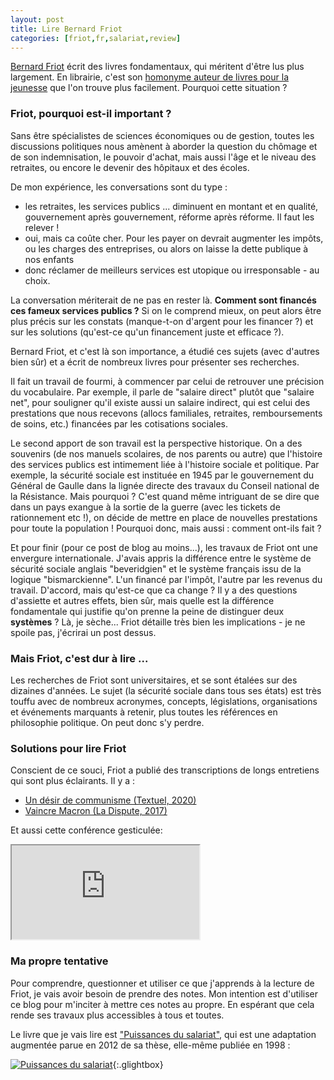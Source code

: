 ```yaml
---
layout: post
title: Lire Bernard Friot
categories: [friot,fr,salariat,review]
---
```


[Bernard Friot](https://fr.wikipedia.org/wiki/Bernard_Friot_(sociologue)) écrit des livres fondamentaux, qui méritent d'être lus plus largement.
En librairie, c'est son [homonyme auteur de livres pour la jeunesse](https://fr.wikipedia.org/wiki/Bernard_Friot_(%C3%A9crivain)) que l'on trouve plus facilement.
Pourquoi cette situation ?
<!--more-->

### Friot, pourquoi est-il important ?
Sans être spécialistes de sciences économiques ou de gestion, toutes les discussions politiques nous amènent à aborder la question du chômage et de son indemnisation, le pouvoir d'achat, mais aussi l'âge et le niveau des retraites, ou encore le devenir des hôpitaux et des écoles.

De mon expérience, les conversations sont du type :

- les retraites, les services publics ... diminuent en montant et en qualité, gouvernement après gouvernement, réforme après réforme. Il faut les relever !
- oui, mais ca coûte cher. Pour les payer on devrait augmenter les impôts, ou les charges des entreprises, ou alors on laisse la dette publique à nos enfants
- donc réclamer de meilleurs services est utopique ou irresponsable - au choix.

La conversation mériterait de ne pas en rester là. **Comment sont financés ces fameux services publics ?**
Si on le comprend mieux, on peut alors être plus précis sur les constats (manque-t-on d'argent pour les financer ?) et sur les solutions (qu'est-ce qu'un financement juste et efficace ?).

Bernard Friot, et c'est là son importance, a étudié ces sujets (avec d'autres bien sûr) et a écrit de nombreux livres pour présenter ses recherches.

Il fait un travail de fourmi, à commencer par celui de retrouver une précision du vocabulaire.
Par exemple, il parle de "salaire direct" plutôt que "salaire net", pour souligner qu'il existe aussi un salaire indirect, qui est celui des prestations que nous recevons (allocs familiales, retraites, remboursements de soins, etc.) financées par les cotisations sociales.

Le second apport de son travail est la perspective historique.
On a des souvenirs (de nos manuels scolaires, de nos parents ou autre) que l'histoire des services publics est intimement liée à l'histoire sociale et politique.
Par exemple, la sécurité sociale est instituée en 1945 par le gouvernement du Général de Gaulle dans la lignée directe des travaux du Conseil national de la Résistance.
Mais pourquoi ? C'est quand même intriguant de se dire que dans un pays exangue à la sortie de la guerre (avec les tickets de rationnement etc !), on décide de mettre en place de nouvelles prestations pour toute la population !
Pourquoi donc, mais aussi : comment ont-ils fait ?

Et pour finir (pour ce post de blog au moins...), les travaux de Friot ont une envergure internationale.
J'avais appris la différence entre le système de sécurité sociale anglais "beveridgien" et le système français issu de la logique "bismarckienne".
L'un financé par l'impôt, l'autre par les revenus du travail. D'accord, mais qu'est-ce que ca change ?
Il y a des questions d'assiette et autres effets, bien sûr, mais quelle est la différence fondamentale qui justifie qu'on prenne la peine de distinguer deux **systèmes** ?
Là, je sèche... Friot détaille très bien les implications - je ne spoile pas, j'écrirai un post dessus.

### Mais Friot, c'est dur à lire ...
Les recherches de Friot sont universitaires, et se sont étalées sur des dizaines d'années.
Le sujet (la sécurité sociale dans tous ses états) est très touffu avec de nombreux acronymes, concepts, législations, organisations et événements marquants à retenir, plus toutes les références en philosophie politique.
On peut donc s'y perdre.

### Solutions pour lire Friot
Conscient de ce souci, Friot a publié des transcriptions de longs entretiens qui sont plus éclairants. Il y a :

- [Un désir de communisme (Textuel, 2020)](https://www.editionstextuel.com/livre/un_desir_de_communisme)
- [Vaincre Macron (La Dispute, 2017)](https://ladispute.fr/catalogue/vaincre-macron/)

Et aussi cette conférence gesticulée:

<div class="plyr__video-embed" id="player">
  <iframe
    src="https://www.youtube.com/embed/ZuZz9NSOh10?iv_load_policy=3&amp;modestbranding=1&amp;playsinline=1&amp;showinfo=0&amp;rel=0&amp;enablejsapi=1;loading=lazy"
    allowfullscreen
    allowtransparency
    allow="autoplay"
  ></iframe>
</div>


### Ma propre tentative
Pour comprendre, questionner et utiliser ce que j'apprends à la lecture de Friot, je vais avoir besoin de prendre des notes.
Mon intention est d'utiliser ce blog pour m'inciter à mettre ces notes au propre.
En espérant que cela rende ses travaux plus accessibles à tous et toutes. 

Le livre que je vais lire est ["Puissances du salariat"](https://www.editionspoints.com/ouvrage/puissances-du-salariat-bernard-friot/9782757889145), qui est une adaptation augmentée parue en 2012 de sa thèse, elle-même publiée en 1998 :


[![Puissances du salariat](https://ref.lamartinieregroupe.com/media/9782757889145/hd/147603_couverture_Hres_0.jpg)](https://ref.lamartinieregroupe.com/media/9782757889145/hd/147603_couverture_Hres_0.jpg){:.glightbox}
